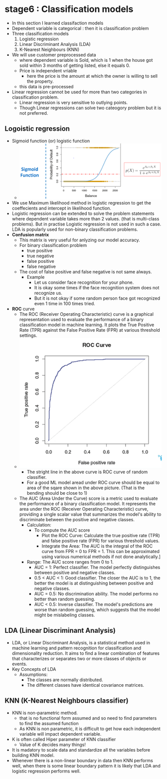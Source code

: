 # stage6 : Classification models
- In this section I learned classifaction models
- Dependent variable is categorical : then it is classification problem
- Three classification models
    1) Logistic regression
    2) Linear Discriminant Analysis (LDA)
    3) K-Nearest Neighbours (KNN)
- We will use customer preprocessed data 
    - where dependent variable is Sold, which is 1 when the house got sold within 3 months of getting listed, else it equals 0.
    - Price is independent vriable 
        - here the price is the amount at which the owner is willing to sell the property.
    - this data is pre-processed 
- Linear regression cannot be used for more than two categories in classification problem.
    - Linear regression is very sensitive to outlying points.
    - Though Linear regressions can solve two cateogory problem but it is not preferred.

## Logoistic regression
- Sigmoid function (or) logistic function
    - ![alt text](image.png)
- We use Maximum likelihood method in logistic regression to get the coeffecients and intercept in likelihood function.
- Logistic regression can be extended to solve the problem statements where dependent variable takes more than 2 values. (that is multi-class problems). But in practise Logistic regression is not used in such a case. LDA is popularly used for non-binary classification problems.
- **Confusion matrix**
    - This matrix is very useful for anlyzing our model accuracy.
    - For binary classification problem
        - true positive
        - true negative
        - false positive
        - false negative
    - The cost of false positive and false negative is not same always.
        - Example
            - Let us consider face recognition for your phone.
            - It is okay some times if the face recognition system does not recognize us.
            - But it is not okay if some random person face got recognized even 1 time in 100 times tried.
- **ROC** curve
    - The ROC (Receiver Operating Characteristic) curve is a graphical representation used to evaluate the performance of a binary classification model in machine learning. It plots the True Positive Rate (TPR) against the False Positive Rate (FPR) at various threshold settings.
    - ![alt text](image-1.png)
        - The stright line in the above curve is ROC curve of random classifier.
        - For a good ML model aread under ROC curve should be equal to area of the sqare shown in the above picture. (That is the bending should be close to 1)
    - The AUC (Area Under the Curve) score is a metric used to evaluate the performance of a binary classification model. It represents the area under the ROC (Receiver Operating Characteristic) curve, providing a single scalar value that summarizes the model's ability to discriminate between the positive and negative classes.
        - Calculation:
            - To compute the AUC score
                - Plot the ROC Curve: Calculate the true positive rate (TPR) and false positive rate (FPR) for various threshold values.
                - Integrate the Area: The AUC is the integral of the ROC curve from FPR = 0 to FPR = 1. This can be approximated using various numerical methods if not done analytically.]
        - Range: The AUC score ranges from 0 to 1.
            - AUC = 1: Perfect classifier. The model perfectly distinguishes between positive and negative classes.
            - 0.5 < AUC < 1: Good classifier. The closer the AUC is to 1, the better the model is at distinguishing between positive and negative classes.
            - AUC = 0.5: No discrimination ability. The model performs no better than random guessing.
            - AUC < 0.5: Inverse classifier. The model's predictions are worse than random guessing, which suggests that the model might be mislabeling classes.

## LDA (Linear Discriminant Analysis)
- LDA, or Linear Discriminant Analysis, is a statistical method used in machine learning and pattern recognition for classification and dimensionality reduction. It aims to find a linear combination of features that characterizes or separates two or more classes of objects or events. 
- Key Concepts of LDA
    - Assumptions:
        - The classes are normally distributed.
        - The different classes have identical covariance matrices.


## KNN (K-Nearest Neighbours classifier)
- KNN is non-parametric method.
    - that is no functional form assumed and so need to find parameters to find the assumed function
    - As KNN is non parametric, it is difficult to get how each independent variable will impact dependent variable.
- K is often called Hiper parameter of KNN classifier
    - Value of K decides many things!
- It is madatory to scale data and standardize all the variables before building KNN model.
- Whenever there is a non-linear boundary in data then KNN performs well, when there is some linear boundary pattern it is likely that LDA and logistic regression performs well.
